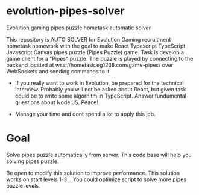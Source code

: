# evolution-pipes-solver
Evolution gaming pipes puzzle hometask automatic solver

This repository is AUTO SOLVER for Evolution Gaming recruitment hometask homework with the goal to make React Typescript TypeScript Javascript Canvas pipes puzzle (Pipes Puzzle) game. Task is develop a game client for a "Pipes" puzzle. The puzzle is played by connecting to the backend located at wss://hometask.eg1236.com/game-pipes/ over WebSockets and sending commands to it.

- If you really want to work in Evolution, be prepared for the technical interview. Probably you will not be asked about React, but given task could be to write some algorhitm in TypeScript. Answer fundumental questions about Node.JS. Peace!

- Manage your time and dont spend a lot to apply this job.

# Goal

Solve pipes puzzle automatically from server. This code base will help you solving pipes puzzle.

Be open to modify this solution to improve performance. This solution works on start levels 1-3... You could optimize script to solve more pipes puzzle levels.
